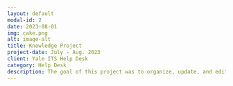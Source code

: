 ```yaml
---
layout: default
modal-id: 2
date: 2023-08-01
img: cake.png
alt: image-alt
title: Knowledge Project
project-date: July - Aug. 2023
client: Yale ITS Help Desk
category: Help Desk
description: The goal of this project was to organize, update, and edit Knowledge Articles currently in the Yale system. <p>&nbsp;</p> <p> What Did I Do? </p> <ul> <li> Knowledge category update --> reorganized the categories a section of KBs fell under </li> </ul>
---
```

